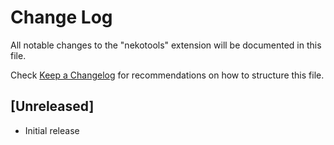 # Change Log

All notable changes to the "nekotools" extension will be documented in this file.

Check [Keep a Changelog](http://keepachangelog.com/) for recommendations on how to structure this file.

## [Unreleased]

- Initial release